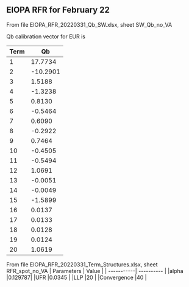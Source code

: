 ## EIOPA RFR for February 22

From file EIOPA_RFR_20220331_Qb_SW.xlsx, sheet SW_Qb_no_VA

Qb calibration vector for EUR is 

| Term       | Qb         | 
| -----------| ---------- | 
|1|	 17.7734| 
|2|	-10.2901| 
|3|	 1.5188| 
|4|	-1.3238| 
|5|	 0.8130| 
|6|	-0.5464| 
|7|	 0.6090| 
|8|	-0.2922| 
|9|	 0.7464| 
|10|	-0.4505| 
|11|	-0.5494| 
|12|	 1.0691| 
|13|	-0.0051| 
|14|	-0.0049| 
|15|	-1.5899| 
|16|	 0.0137| 
|17|	 0.0133| 
|18|	 0.0128| 
|19|	 0.0124| 
|20|	 1.0619|




From file EIOPA_RFR_20220331_Term_Structures.xlsx, sheet RFR_spot_no_VA
| Parameters  | Value     | 
| -----------| ---------- | 
|alpha	|0.129787|
|UFR	|0.0345 |
|LLP	|20 |
|Convergence	|40 |








